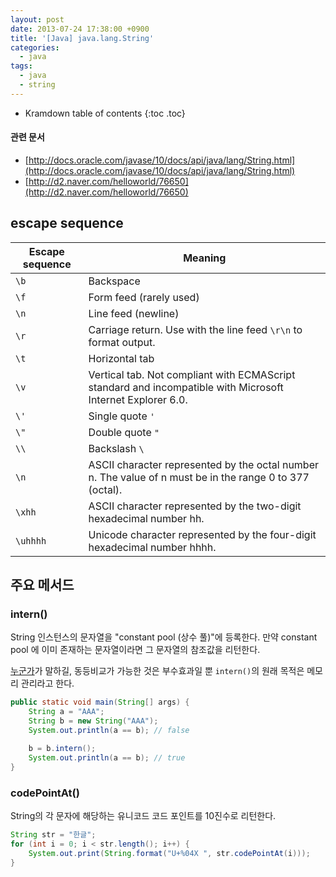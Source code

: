 ```yaml
---
layout: post
date: 2013-07-24 17:38:00 +0900
title: '[Java] java.lang.String'
categories:
  - java
tags:
  - java
  - string
---
```


* Kramdown table of contents
{:toc .toc}

#### 관련 문서

- [http://docs.oracle.com/javase/10/docs/api/java/lang/String.html](http://docs.oracle.com/javase/10/docs/api/java/lang/String.html)
- [http://d2.naver.com/helloworld/76650](http://d2.naver.com/helloworld/76650)

## escape sequence

| Escape sequence | Meaning                                                                                                     |
|-----------------|-------------------------------------------------------------------------------------------------------------|
| `\b`              | Backspace                                                                                                   |
| `\f`              | Form feed (rarely used)                                                                                     |
| `\n`              | Line feed (newline)                                                                                         |
| `\r`              | Carriage return. Use with the line feed `\r\n` to format output.                                            |
| `\t`              | Horizontal tab                                                                                              |
| `\v`              | Vertical tab. Not compliant with ECMAScript standard and incompatible with Microsoft Internet Explorer 6.0. |
| `\'`              | Single quote `'`                                                                                            |
| `\"`              | Double quote `"`                                                                                            |
| `\\`              | Backslash `\`                                                                                               |
| `\n`              | ASCII character represented by the octal number n. The value of n must be in the range 0 to 377 (octal).    |
| `\xhh`            | ASCII character represented by the two-digit hexadecimal number hh.                                         |
| `\uhhhh`          | Unicode character represented by the four-digit hexadecimal number hhhh.                                    |

## 주요 메서드

### intern()

String 인스턴스의 문자열을 "constant pool (상수 풀)"에 등록한다.  만약 constant pool 에 이미 존재하는 문자열이라면 그 문자열의 참조값을 리턴한다.

[누군가](http://stackoverflow.com/questions/1091045/is-it-good-practice-to-use-java-lang-string-intern)가 말하길, 동등비교가 가능한 것은 부수효과일 뿐 `intern()`의 원래 목적은 메모리 관리라고 한다.

```java
public static void main(String[] args) {
    String a = "AAA";
    String b = new String("AAA");
    System.out.println(a == b); // false

    b = b.intern();
    System.out.println(a == b); // true
}
```

### codePointAt()

String의 각 문자에 해당하는 유니코드 코드 포인트를 10진수로 리턴한다.

```java
String str = "한글";
for (int i = 0; i < str.length(); i++) {
    System.out.print(String.format("U+%04X ", str.codePointAt(i)));
}
```
